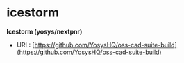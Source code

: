 # icestorm
**Icestorm (yosys/nextpnr)**

* URL: [https://github.com/YosysHQ/oss-cad-suite-build](https://github.com/YosysHQ/oss-cad-suite-build)
